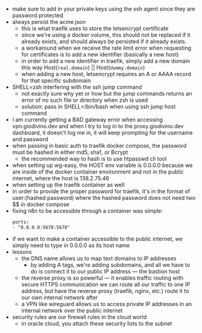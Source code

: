 - make sure to add in your private keys using the ssh agent since they are password protected
- always persist the acme.json
    - this is what traefik uses to store the letsencrypt certificate
    - since we're using a docker volume, this should not be replaced if it already exists, and should always be persisted if it already exists.
    - a workaround when we receive the rate limit error when requesting for certificates is to add a new identifier (basically a new host)
    - in order to add a new identifier in traefik, simply add a new domain this way Host(`real.domain`) || Host(`dummy.domain`)
    - when adding a new host, letsencrypt requires an A or AAAA record for that specific subdomain
- SHELL=zsh interfering with the ssh jump command
    - not exactly sure why yet or how but the jump commands returns an error of no such file or directory when zsh is used
    - solution: pass in SHELL=/bin/bash when using ssh jump host command
- I am currently getting a BAD gateway error when accessing vpn.giodivino.dev and when I try to log in to the proxy.giodivino.dev dashboard, it doesn't log me in, it will keep prompting for the username and password
- when passing in basic auth to traefik docker compose, the password must be hashed in either md5, sha1, or Bcrypt
    - the recommended way to hash is to use htpasswd cli tool
- when setting up wg-easy, the HOST env variable is 0.0.0.0 because we are inside of the docker container environment and not in the public internet, where the host is 138.2.75.46
- when setting up the traefik container as well
- in order to provide the proper password for traefik, it's in the format of user:(hashed password) where the hashed password does not need two $$ in docker compose
- fixing n8n to be accessible through a container was simple:
    ```
    ports:
    - "0.0.0.0:5678:5678"
    ```
- if we want to make a container accessible to the public internet, we simply need to type in 0.0.0.0 as its host name
- lessons
    - the DNS name allows us to map text domains to IP addresses
        - by adding A tags, we're adding subdomains, and all we have to do is connect it to our public IP address — the bastion host
    - the reverse proxy is so powerful — it enables traffic routing with secure HTTPS communication we can route all our traffic to one IP address, but have the reverse proxy (traefik, nginx, etc.) route it to our own internal network after
    - a VPN like wireguard allows us to access private IP addresses in an internal network over the public internet
- security rules are our firewall rules in the cloud world
    - in oracle cloud, you attach these security lists to the subnet
